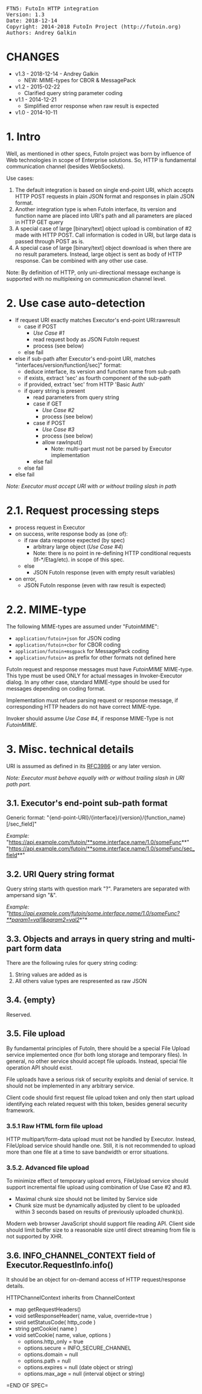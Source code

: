 <pre>
FTN5: FutoIn HTTP integration
Version: 1.3
Date: 2018-12-14
Copyright: 2014-2018 FutoIn Project (http://futoin.org)
Authors: Andrey Galkin
</pre>

# CHANGES

* v1.3 - 2018-12-14 - Andrey Galkin
    * NEW: MIME-types for CBOR & MessagePack
* v1.2 - 2015-02-22
    * Clarified query string parameter coding
* v1.1 - 2014-12-21
    * Simplified error response when raw result is expected
* v1.0 - 2014-10-11

# 1. Intro

Well, as mentioned in other specs, FutoIn project was born by influence
of Web technologies in scope of Enterprise solutions. So, HTTP is fundamental
communication channel (besides WebSockets).

Use cases:

1. The default integration is based on single end-point URI, which
    accepts HTTP POST requests in plain JSON format and responses in plain
    JSON format.
2. Another integration type is when FutoIn interface, its version and
    function name are placed into URI's path and all parameters are placed
    in HTTP GET query
3. A special case of large [binary/text] object upload is combination of
    #2 made with HTTP POST. Call information is coded in URI, but large
    data is passed through POST as is.
4. A special case of large [binary/text] object download is when there
    are no result parameters. Instead, large object is sent as body
    of HTTP response. Can be combined with any other use case.

Note: By definition of HTTP, only uni-directional message exchange is supported
with no multiplexing on communication channel level.


# 2. Use case auto-detection

* If request URI exactly matches Executor's end-point URI:rawresult
    * case if POST
        * *Use Case #1*
        * read request body as JSON FutoIn request
        * process (see below)
    * else fail
* else if sub-path after Executor's end-point URI, matches "interfaces/version/function[/sec]" format:
    * deduce interface, its version and function name from sub-path
    * if exists, extract 'sec' as fourth component of the sub-path
    * if provided, extract 'sec' from HTTP 'Basic Auth'
    * if query string is present
        * read parameters from query string
        * case if GET
            * *Use Case #2*
            * process (see below)
        * case if POST
            * *Use Case #3*
            * process (see below)
            * allow rawInput()
                * Note: multi-part must not be parsed by Executor implementation
        * else fail
    * else fail
* else fail

*Note: Executor must accept URI with or without trailing slash in path*

# 2.1. Request processing steps

* process request in Executor
* on success, write response body as (one of):
    * if raw data response expected (by spec)
        * arbitrary large object (*Use Case #4*)
        * Note: there is no point in re-defining HTTP conditional requests (If-*/Etag/etc).
            in scope of this spec.
    * else
        * JSON FutoIn response (even with empty result variables)
* on error,
    * JSON FutoIn response (even with raw result is expected)

# 2.2. MIME-type

The following MIME-types are assumed under "FutoinMIME":

* `application/futoin+json` for JSON coding
* `application/futoin+cbor` for CBOR coding
* `application/futoin+msgpack` for MessagePack coding
* `application/futoin+` as prefix for other formats not defined here

FutoIn request and response messages must have *FutoinMIME* MIME-type. This type must be used
ONLY for actual messages in Invoker-Executor dialog. In any other case, standard MIME-type
should be used for messages depending on coding format.

Implementation must refuse parsing request or response message, if corresponding HTTP
headers do not have correct MIME-type.

Invoker should assume *Use Case #4*, if response MIME-Type is not *FutoinMIME*.


# 3. Misc. technical details

URI is assumed as defined in its [RFC3986][] or any later version.

*Note: Executor must behave equally with or without trailing slash in URI path part.*

## 3.1. Executor's end-point sub-path format

Generic format: "{end-point-URI}/{interface}/{version}/{function_name}[/sec_field]"

*Example:*
    "https://api.example.com/futoin/**some.interface.name/1.0/someFunc**"
    "https://api.example.com/futoin/**some.interface.name/1.0/someFunc/sec_field**"


## 3.2. URI Query string format

Query string starts with question mark "?". Parameters are separated with ampersand sign "&".

*Example: "https://api.example.com/futoin/some.interface.name/1.0/someFunc?**param1=val1&param2=val2**"*

## 3.3. Objects and arrays in query string and multi-part form data

There are the following rules for query string coding:

1. String values are added as is
2. All others value types are respresented as raw JSON

## 3.4. {empty}

Reserved.

## 3.5. File upload

By fundamental principles of FutoIn, there should be a special File Upload service
implemented once (for both long storage and temporary files). In general, no 
other service should accept file uploads. Instead, special file operation API
should exist. 

File uploads have a serious risk of security exploits and denial of service. It
should not be implemented in any arbitrary service.

Client code should first request file upload token and only then start upload
identifying each related request with this token, besides general security framework.

### 3.5.1 Raw HTML form file upload

HTTP multipart/form-data upload must not be handled by Executor. Instead, FileUpload
service should handle one.
Still, it is not recommended to upload more than one file at a time to save bandwidth
or error situations.

### 3.5.2. Advanced file upload

To minimize effect of temporary upload errors, FileUpload service should support
incremental file upload using combination of Use Case #2 and #3.

* Maximal chunk size should not be limited by Service side
* Chunk size must be dynamically adjusted by client to be uploaded within 3 seconds
    based on results of previously uploaded chunk(s).

Modern web browser JavaScript should support file reading API. Client side should
limit buffer size to a reasonable size until direct streaming from file is not supported
by XHR.


## 3.6. INFO_CHANNEL_CONTEXT field of Executor.RequestInfo.info()

It should be an object for on-demand access of HTTP request/response details.

HTTPChannelContext inherits from ChannelContext

* map getRequestHeaders()
* void setResponseHeader( name, value, override=true )
* void setStatusCode( http_code )
* string getCookie( name )
* void setCookie( name, value, options )
    * options.http_only = true 
    * options.secure = INFO_SECURE_CHANNEL
    * options.domain = null
    * options.path = null
    * options.expires = null (date object or string)
    * options.max_age = null (interval object or string)




[RFC3986]: http://www.ietf.org/rfc/rfc3986.txt "Uniform Resource Identifier (URI): Generic Syntax"

=END OF SPEC=
